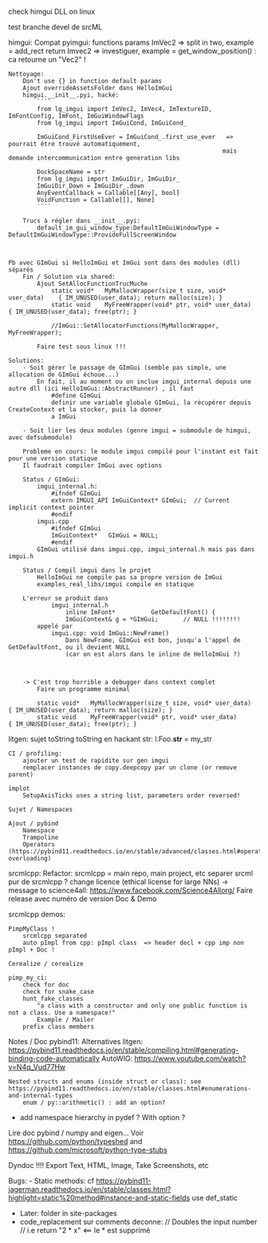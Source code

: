 check himgui DLL on linux

test branche devel de srcML

himgui:
    Compat pyimgui:
        functions params ImVec2 => split in two, example = add_rect
        return Imvec2 => investiguer, example = get_window_position() : ca retourne un "Vec2" !



    Nettoyage:
        Don't use {} in function default params
        Ajout overrideAssetsFolder dans HelloImGui
        himgui.__init__.pyi, hacké:
            ````
            from lg_imgui import ImVec2, ImVec4, ImTextureID, ImFontConfig, ImFont, ImGuiWindowFlags
            from lg_imgui import ImGuiCond, ImGuiCond_

            ImGuiCond_FirstUseEver = ImGuiCond_.first_use_ever   => pourrait être trouvé automatiquement,
                                                                mais demande intercommunication entre generation libs

            DockSpaceName = str
            from lg_imgui import ImGuiDir, ImGuiDir_
            ImGuiDir_Down = ImGuiDir_.down
            AnyEventCallback = Callable[[Any], bool]
            VoidFunction = Callable[[], None]
            ````

        Trucs à régler dans __init__.pyi:
            default_im_gui_window_type:DefaultImGuiWindowType = DefaultImGuiWindowType::ProvideFullScreenWindow



    Pb avec GImGui si HelloImGui et ImGui sont dans des modules (dll) séparés
        Fin / Solution via shared:
            Ajout SetAllocFunctionTrucMuche
                static void*   MyMallocWrapper(size_t size, void* user_data)    { IM_UNUSED(user_data); return malloc(size); }
                static void    MyFreeWrapper(void* ptr, void* user_data)        { IM_UNUSED(user_data); free(ptr); }

                //ImGui::SetAllocatorFunctions(MyMallocWrapper, MyFreeWrapper);

            Faire test sous linux !!!

    Solutions:
        - Soit gérer le passage de GImGui (semble pas simple, une allocation de GImGui échoue...)
            En fait, il au moment ou on inclue imgui_internal depuis une autre dll (ici HelloImGui::AbstractRunner) , il faut
                #define GImGui
                definir une variable globale GImGui, la récupérer depuis CreateContext et la stocker, puis la donner
                a ImGui

        - Soit lier les deux modules (genre imgui = submodule de himgui, avec defsubmodule)

        Probleme en cours: le module imgui compilé pour l'instant est fait pour une version statique
        Il faudrait compiler ImGui avec options

        Status / GImGui:
            imgui_internal.h:
                #ifndef GImGui
                extern IMGUI_API ImGuiContext* GImGui;  // Current implicit context pointer
                #endif
            imgui.cpp
                #ifndef GImGui
                ImGuiContext*   GImGui = NULL;
                #endif
            GImGui utilisé dans imgui.cpp, imgui_internal.h mais pas dans imgui.h

        Status / Compil imgui dans le projet
            HelloImGui ne compile pas sa propre version de ImGui
            examples_real_libs/imgui compile en statique

        L'erreur se produit dans
                imgui_internal.h
                    inline ImFont*          GetDefaultFont() {
                    ImGuiContext& g = *GImGui;       // NULL !!!!!!!!
            appelé par
                imgui.cpp: void ImGui::NewFrame()
                    Dans NewFrame, GImGui est bon, jusqu'a l'appel de GetDefaultFont, ou il devient NULL
                    (car on est alors dans le inline de HelloImGui ?)



        -> C'est trop horrible a debugger dans context complet
            Faire un programme minimal

            static void*   MyMallocWrapper(size_t size, void* user_data)    { IM_UNUSED(user_data); return malloc(size); }
            static void    MyFreeWrapper(void* ptr, void* user_data)        { IM_UNUSED(user_data); free(ptr); }



litgen:
    sujet toString
        toString en hackant str:
        l.Foo.__str__ = my_str

    CI / profiling:
        ajouter un test de rapidite sur gen imgui
        remplacer instances de copy.deepcopy par un clone (or remove parent)

    implot
        SetupAxisTicks uses a string list, parameters order reversed!

    Sujet / Namespaces

    Ajout / pybind
        Namespace
        Trampoline
        Operators (https://pybind11.readthedocs.io/en/stable/advanced/classes.html#operator-overloading)


srcmlcpp:
    Refactor: srcmlcpp = main repo, main project, etc
        separer srcml pur de srcmlcpp ?
    change licence (ethical license for large NNs)
        -> message to science4all: https://www.facebook.com/Science4Allorg/
    Faire release avec numéro de version
    Doc & Demo


srcmlcpp demos:

    PimpMyClass !
        srcmlcpp separated
        auto pImpl from cpp: pImpl class  => header decl + cpp imp non pImpl + Doc !

    Cerealize / cerealize

    pimp_my_ci:
        check for doc
        check for snake_case
        hunt_fake_classes
            "a class with a constructor and only one public function is not a class. Use a namespace!"
            Example / Mailer
        prefix class members



Notes / Doc pybind11:
    Alternatives litgen:
        https://pybind11.readthedocs.io/en/stable/compiling.html#generating-binding-code-automatically
        AutoWIG:
            https://www.youtube.com/watch?v=N4q_Vud77Hw

    Nested structs and enums (inside struct or class): see https://pybind11.readthedocs.io/en/stable/classes.html#enumerations-and-internal-types
        enum / py::arithmetic() : add an option?

- add namespace hierarchy in pydef ? With option ?



Lire doc pybind / numpy and eigen...
Voir https://github.com/python/typeshed and https://github.com/microsoft/python-type-stubs


Dyndoc !!!!
    Export Text, HTML, Image, Take Screenshots, etc



Bugs:
    - Static methods: cf https://pybind11-jagerman.readthedocs.io/en/stable/classes.html?highlight=static%20method#instance-and-static-fields
        use def_static

- Later: folder in site-packages
- code_replacement sur comments deconne:
    // Doubles the input number
    // i.e return "2 * x"    <== le * est supprimé
